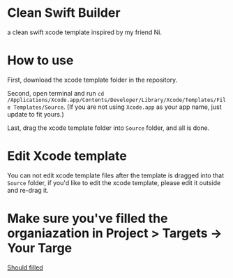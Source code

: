 # Clean Swift Builder
a clean swift xcode template inspired by my friend Ni.

# How to use
First, download the xcode template folder in the repository.

Second, open terminal and run `cd /Applications/Xcode.app/Contents/Developer/Library/Xcode/Templates/File Templates/Source`.
(If you are not using `Xcode.app` as your app name, just update to fit yours.)

Last, drag the xcode template folder into `Source` folder, and all is done.

# Edit Xcode template
You can not edit xcode template files after the template is dragged into that `Source` folder, if you'd like to edit the xcode template, please edit it outside and re-drag it.

# Make sure you've filled the organiazation in Project > Targets -> Your Targe

[Should filled](https://user-images.githubusercontent.com/20319684/94444432-e5820800-01d8-11eb-9bb5-e0e3fdd95ba0.png)
